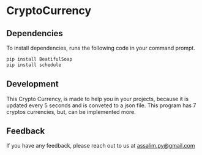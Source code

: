 # CryptoCurrency

## Dependencies
To install dependencies, runs the following code in your command prompt.
```sh
pip install BeatifulSoap
pip install schedule
```

## Development
This Crypto Currency, is made to help you in your projects, because it is updated every 5 seconds and is conveted to a json file.
This program has 7 cryptos currencies, but, can be implemented more.

## Feedback

If you have any feedback, please reach out to us at assalim.py@gmail.com
